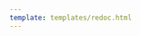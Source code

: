 ```yaml
---
template: templates/redoc.html
---
```


<redoc spec-url='{{base_path}}/reference/product-apis/admin-apis/admin-v2/admin-v2.yaml'></redoc>
<script src="https://cdn.jsdelivr.net/npm/redoc@next/bundles/redoc.standalone.js"> </script>